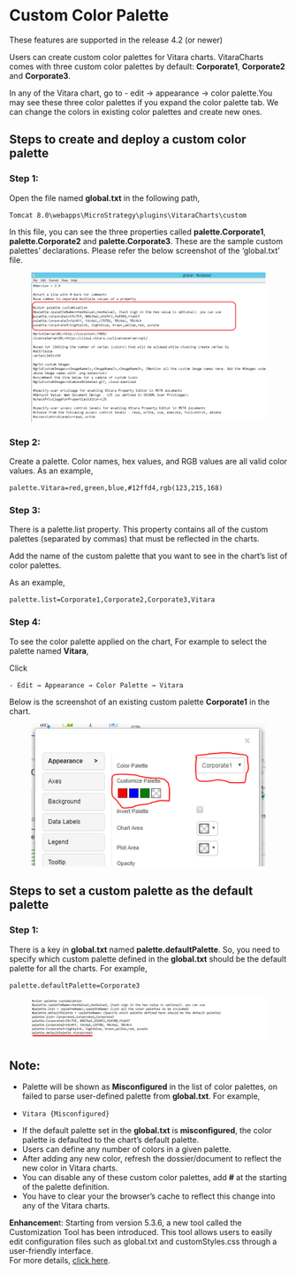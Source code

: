 # Custom Color Palette

These features are supported in the release 4.2 (or newer)

Users can create custom color palettes for Vitara charts. VitaraCharts comes with three custom color palettes by default: **Corporate1**, **Corporate2** and **Corporate3**.

In any of the Vitara chart, go to - edit → appearance → color palette.You may see these three color palettes if you expand the color palette tab. We can change the colors in existing color palettes and create new ones.

## Steps to create and deploy a custom color palette <a href="#steps-to-create-and-deploy-a-custom-color-palette" id="steps-to-create-and-deploy-a-custom-color-palette"></a>

### **Step 1:**

Open the file named **global.txt** in the following path,

```
Tomcat 8.0\webapps\MicroStrategy\plugins\VitaraCharts\custom
```

In this file, you can see the three properties called **palette.Corporate1**, **palette.Corporate2** and **palette.Corporate3**. These are the sample custom palettes’ declarations. Please refer the below screenshot of the ‘global.txt’ file.

<figure><img src="../.gitbook/assets/image77.png" alt=""><figcaption></figcaption></figure>

### **Step 2:**

Create a palette. Color names, hex values, and RGB values are all valid color values. As an example,

```
palette.Vitara=red,green,blue,#12ffd4,rgb(123,215,168)
```

### **Step 3:**

There is a palette.list property. This property contains all of the custom palettes (separated by commas) that must be reflected in the charts.

Add the name of the custom palette that you want to see in the chart’s list of color palettes.

As an example,

```
palette.list=Corporate1,Corporate2,Corporate3,Vitara
```

### **Step 4:**

To see the color palette applied on the chart, For example to select the palette named **Vitara**,

Click

```
- Edit → Appearance → Color Palette → Vitara
```

Below is the screenshot of an existing custom palette **Corporate1** in the chart.

<figure><img src="../.gitbook/assets/image70 (1).png" alt=""><figcaption></figcaption></figure>

## Steps to set a custom palette as the default palette <a href="#steps-to-set-a-custom-palette-as-the-default-palette" id="steps-to-set-a-custom-palette-as-the-default-palette"></a>

### **Step 1:**

There is a key in **global.txt** named **palette.defaultPalette**. So, you need to specify which custom palette defined in the **global.txt** should be the default palette for all the charts. For example,

```
palette.defaultPalette=Corporate3
```

<figure><img src="../.gitbook/assets/Default color.png" alt=""><figcaption></figcaption></figure>

## **Note:**

* Palette will be shown as **Misconfigured** in the list of color palettes, on failed to parse user-defined palette from **global.txt**. For example,
* ```
  Vitara {Misconfigured}
  ```
* If the default palette set in the **global.txt** is **misconfigured**, the color palette is defaulted to the chart’s default palette.
* Users can define any number of colors in a given palette.
* After adding any new color, refresh the dossier/document to reflect the new color in Vitara charts.
* You can disable any of these custom color palettes, add **#** at the starting of the palette definition.
* You have to clear your the browser’s cache to reflect this change into any of the Vitara charts.

**Enhancemen**t: Starting from version 5.3.6, a new tool called the Customization Tool has been introduced. This tool allows users to easily edit configuration files such as global.txt and customStyles.css through a user-friendly interface.\
For more details, [click here](customization-tool.md).

